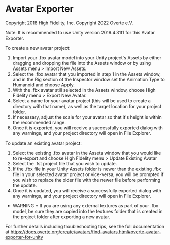 Avatar Exporter
===========
Copyright 2018 High Fidelity, Inc.
Copyright 2022 Overte e.V.

Note: It is recommended to use Unity version 2019.4.31f1 for this Avatar Exporter.

To create a new avatar project:
1. Import your .fbx avatar model into your Unity project's Assets by either dragging and dropping the file into the Assets window or by using Assets menu > Import New Assets.
2. Select the .fbx avatar that you imported in step 1 in the Assets window, and in the Rig section of the Inspector window set the Animation Type to Humanoid and choose Apply. 
3. With the .fbx avatar still selected in the Assets window, choose High Fidelity menu > Export New Avatar.
4. Select a name for your avatar project (this will be used to create a directory with that name), as well as the target location for your project folder.
5. If necessary, adjust the scale for your avatar so that it's height is within the recommended range.
6. Once it is exported, you will receive a successfully exported dialog with any warnings, and your project directory will open in File Explorer.

To update an existing avatar project:
1. Select the existing .fbx avatar in the Assets window that you would like to re-export and choose High Fidelity menu > Update Existing Avatar
2. Select the .fst project file that you wish to update.
3. If the .fbx file in your Unity Assets folder is newer than the existing .fbx file in your selected avatar project or vice-versa, you will be prompted if you wish to replace the older file with the newer file before performing the update.
4. Once it is updated, you will receive a successfully exported dialog with any warnings, and your project directory will open in File Explorer.

* WARNING *
If you are using any external textures as part of your .fbx model, be sure they are copied into the textures folder that is created in the project folder after exporting a new avatar.

For further details including troubleshooting tips, see the full documentation at https://docs.overte.org/create/avatars/find-avatars.html#overte-avatar-exporter-for-unity
